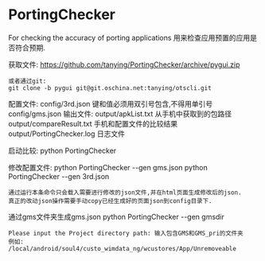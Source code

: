 PortingChecker
==============
For checking the accuracy of porting applications
用来检查应用预置的应用是否符合预期.

获取文件:
    https://github.com/tanying/PortingChecker/archive/pygui.zip

    或者通过git:
    git clone -b pygui git@git.oschina.net:tanying/otscli.git

配置文件: 
    config/3rd.json 键和值必须用双引号包含,不得用单引号
    config/gms.json
输出文件: 
    output/apkList.txt  从手机中获取到的包路径
    output/compareResult.txt 手机和配置文件的比较结果
    output/PortingChecker.log 日志文件
 
启动比较:
    python PortingChecker

修改配置文件:
    python PortingChecker --gen gms.json
    python PortingChecker --gen 3rd.json

    通过运行本条命令只会载入需要进行修改的json文件,并在html页面生成修改后的json.
    真正的改动json操作需要手动copy已经生成好的页面json到config目录下.
    
通过gms文件夹生成gms.json
    python PortingChecker --gen gmsdir

    Please input the Project directory path: 输入包含GMS和GMS_pri的文件夹
    例如:
    /local/android/soul4/custo_wimdata_ng/wcustores/App/Unremoveable



